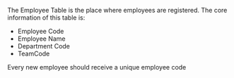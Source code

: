 The Employee Table is the place where employees are registered. The core information of this table is:
- Employee Code
- Employee Name
- Department Code
- TeamCode

Every new employee should receive a unique employee code